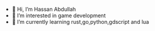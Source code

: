 - 👋 Hi, I’m Hassan Abdullah
- 👀 I’m interested in game development
- 🌱 I’m currently learning rust,go,python,gdscript and lua
<!--- 📫 How to reach me--->

<!---
HassanAbdullah3/HassanAbdullah3 is a ✨ special ✨ repository because its `README.md` (this file) appears on your GitHub profile.
You can click the Preview link to take a look at your changes.
--->
